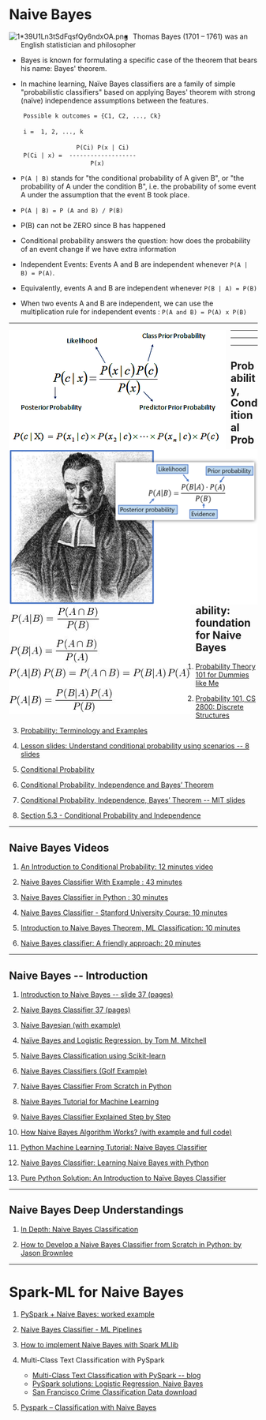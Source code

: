 # Naive Bayes

<img src="https://miro.medium.com/max/1400/1*39U1Ln3tSdFqsfQy6ndxOA.png"
     alt="1*39U1Ln3tSdFqsfQy6ndxOA.png"
     style="float: left; margin-right: 10px;"
/>

*   Thomas Bayes (1701 – 1761) was an English 
    statistician and philosopher 
    
*   Bayes is known for formulating a specific 
    case of the theorem that bears his name: Bayes' 
    theorem.

* In machine learning, Naïve Bayes classifiers 
    are  a  family  of  simple  "probabilistic 
    classifiers" based  on applying Bayes' theorem 
    with strong (naïve) independence assumptions 
    between the features. 

````
    Possible k outcomes = {C1, C2, ..., Ck}

    i =  1, 2, ..., k

                   P(Ci) P(x | Ci)
    P(Ci | x) =  -------------------
                       P(x)
````                     
                     
* `P(A | B)` stands for "the conditional 
  probability of A given B", or "the 
  probability of A under the condition B", 
  i.e. the probability of some event A under 
  the assumption that the event B took place. 
  
* `P(A | B) = P (A and B) / P(B)`

* P(B) can not be ZERO since B has happened
    
* Conditional probability answers the question: 
  how does the probability of an event change 
  if we have extra information
  
* Independent Events: Events A and B are 
  independent whenever `P(A | B) = P(A)`. 

* Equivalently, events A and B are independent 
  whenever `P(B | A) = P(B)`

* When two events A and B are independent, 
  we can use the multiplication rule for independent 
  events : `P(A and B) = P(A) x P(B)`
------

<img src="./naive_bayes_01.png"
     alt="naive_bayes_01.png"
     style="float: left; margin-right: 10px;"
/>

------

<img src="./naive_bayes_02.png"
     alt="naive_bayes_02.png"
     style="float: left; margin-right: 10px;"
/>

------

<img src="./bayes_derivation.jpg"
     alt="bayes_derivation.jpg"
     style="float: left; margin-right: 10px;"
/>

------

## Probability, Conditional Probability: foundation for Naive Bayes

1. [Probability Theory 101 for Dummies like Me](https://towardsdatascience.com/probability-theory-101-for-dummies-like-me-a1aab91360b5)

2. [Probability 101, CS 2800: Discrete Structures]()

3. [Probability: Terminology and Examples](https://ocw.mit.edu/courses/mathematics/18-05-introduction-to-probability-and-statistics-spring-2014/class-slides/MIT18_05S14_class2slides.pdf)

4. [Lesson slides: Understand conditional probability using scenarios -- 8 slides](https://learnzillion.com/resources/10582/)

5. [Conditional Probability](https://www.mathsisfun.com/data/probability-events-conditional.html)

6. [Conditional Probability, Independence and Bayes’ Theorem](http://www-math.mit.edu/~dav/05.dir/class3-prep.pdf)

7. [Conditional Probability, Independence, Bayes’ Theorem -- MIT slides](https://ocw.mit.edu/courses/mathematics/18-05-introduction-to-probability-and-statistics-spring-2014/class-slides/MIT18_05S14_class3slides.pdf)

8. [Section 5.3 - Conditional Probability and Independence](https://www.gcsnc.com/site/handlers/filedownload.ashx?moduleinstanceid=66556&dataid=51958&FileName=5.3%20PowerPoint.pdf)

------

## Naive Bayes Videos

1. [An Introduction to Conditional Probability: 12 minutes video](https://www.youtube.com/watch?v=bgCMjHzXTXs)

2. [Naive Bayes Classifier With Example : 43 minutes](https://www.youtube.com/watch?v=l3dZ6ZNFjo0)

3. [Naive Bayes Classifier in Python : 30 minutes](https://www.youtube.com/watch?v=vz_xuxYS2PM) 

4. [Naive Bayes Classifier - Stanford University Course: 10 minutes](https://www.youtube.com/watch?v=6xBU74VWEuE)

5. [Introduction to Naive Bayes Theorem, ML Classification: 10 minutes](https://www.youtube.com/watch?v=sjUDlJfdnKM)

6. [Naive Bayes classifier: A friendly approach: 20 minutes](https://www.youtube.com/watch?v=Q8l0Vip5YUw)

------

## Naive Bayes -- Introduction

1. [Introduction to Naive Bayes -- slide 37 (pages)](http://web.iitd.ac.in/~bspanda/BY.pdf)

2. [Naive Bayes Classifier 37 (pages)](https://www.slideshare.net/EdurekaIN/naive-bayes-classifier-in-python-naive-bayes-algorithm-machine-learning-algorithm-edureka?qid=d457ea5b-9654-4212-819e-f4e1096407eb&v=&b=&from_search=2)

3. [Naive Bayesian (with example)](https://www.saedsayad.com/naive_bayesian.htm)
<!-- GOOD -- MP : make it lecture notes -->

4. [Naïve Bayes and Logistic Regression, by Tom M. Mitchell](http://www.cs.cmu.edu/~awm/15781/slides/NBayes-9-27-05.pdf)

5. [Naive Bayes Classification using Scikit-learn](https://www.datacamp.com/community/tutorials/naive-bayes-scikit-learn)
<!-- GOOD -- MP : make it lecture notes -->

6. [Naive Bayes Classifiers (Golf Example)](https://www.geeksforgeeks.org/naive-bayes-classifiers/)

7. [Naive Bayes Classifier From Scratch in Python](https://machinelearningmastery.com/naive-bayes-classifier-scratch-python/)

8. [Naive Bayes Tutorial for Machine Learning](https://machinelearningmastery.com/naive-bayes-tutorial-for-machine-learning/)

9. [Naive Bayes Classifier Explained Step by Step](https://www.globalsoftwaresupport.com/naive-bayes-classifier-explained-step-step/)

10. [How Naive Bayes Algorithm Works? (with example and full code)](https://www.machinelearningplus.com/predictive-modeling/how-naive-bayes-algorithm-works-with-example-and-full-code/)

11. [Python Machine Learning Tutorial: Naive Bayes Classifier](https://www.python-course.eu/naive_bayes_classifier_introduction.php)

<!-- work on this: https://towardsdatascience.com/all-about-naive-bayes-8e13cef044cf -->

12. [Naive Bayes Classifier: Learning Naive Bayes with Python](https://www.edureka.co/blog/naive-bayes-tutorial/)
<!-- GOOD -- MP : make it lecture notes -->

13. [Pure Python Solution: An Introduction to Naïve Bayes Classifier](https://towardsdatascience.com/introduction-to-naïve-bayes-classifier-fa59e3e24aaf)
<!-- GOOD -- MP : make it lecture notes -->

------

## Naive Bayes Deep Understandings

1. [In Depth: Naive Bayes Classification](https://jakevdp.github.io/PythonDataScienceHandbook/05.05-naive-bayes.html)

2. [How to Develop a Naive Bayes Classifier from Scratch in Python: by Jason Brownlee](https://machinelearningmastery.com/classification-as-conditional-probability-and-the-naive-bayes-algorithm/)

<!-- https://www.kaggle.com/janiobachmann/bank-marketing-dataset#bank.csv bank.csv -->

------

# Spark-ML for Naive Bayes

1. [PySpark + Naive Bayes: worked example](https://runawayhorse001.github.io/LearningApacheSpark/classification.html#naive-bayes-classification)

2. [Naive Bayes Classifier - ML Pipelines](https://databricks-prod-cloudfront.cloud.databricks.com/public/4027ec902e239c93eaaa8714f173bcfc/3741049972324885/3783546674231736/4413065072037724/latest.html)

3. [How to implement Naive Bayes with Spark MLlib](https://hub.packtpub.com/machine-learning-algorithms-naive-bayes-with-spark-mllib/)
<!--
Multi-Class Text Classification with PySpark
https://towardsdatascience.com/multi-class-text-classification-with-pyspark-7d78d022ed35
https://github.com/susanli2016/Machine-Learning-with-Python/blob/master/SF_Crime_Text_Classification_PySpark.ipynb

Data: San Francisco Crime Classification
https://www.kaggle.com/c/sf-crime/data
-->

4. Multi-Class Text Classification with PySpark
	* [Multi-Class Text Classification with PySpark -- blog](https://towardsdatascience.com/multi-class-text-classification-with-pyspark-7d78d022ed35)
	* [PySpark solutions: Logistic Regression, Naive Bayes](https://github.com/susanli2016/Machine-Learning-with-Python/blob/master/SF_Crime_Text_Classification_PySpark.ipynb)
	* [San Francisco Crime Classification Data download](https://www.kaggle.com/c/sf-crime/data)
	
5. [Pyspark – Classification with Naive Bayes](https://praveenbezawada.com/2018/04/28/pyspark-classification-with-naive-bayes/)

